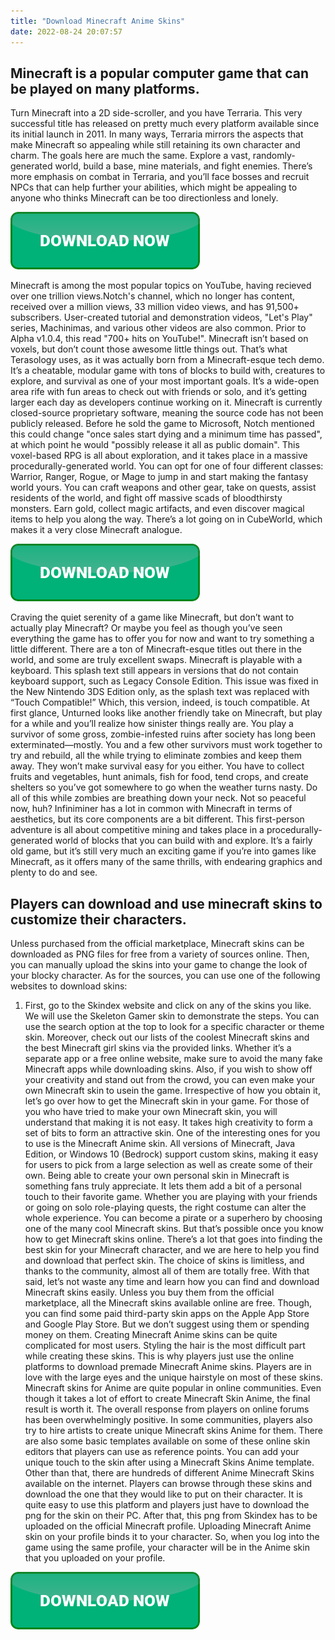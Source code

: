 ```yaml
---
title: "Download Minecraft Anime Skins"
date: 2022-08-24 20:07:57
---
```


## Minecraft is a popular computer game that can be played on many platforms.

Turn Minecraft into a 2D side-scroller, and you have Terraria. This very successful title has released on pretty much every platform available since its initial launch in 2011. In many ways, Terraria mirrors the aspects that make Minecraft so appealing while still retaining its own character and charm. The goals here are much the same. Explore a vast, randomly-generated world, build a base, mine materials, and fight enemies. There’s more emphasis on combat in Terraria, and you’ll face bosses and recruit NPCs that can help further your abilities, which might be appealing to anyone who thinks Minecraft can be too directionless and lonely.

[![button](https://github.com/minecraftbay/minecraftbay.github.io/blob/main/dlbutton.png?raw=true)](https://minecraftsync.com/download-minecraft-skin)


Minecraft is among the most popular topics on YouTube, having recieved over one trillion views.Notch's channel, which no longer has content, received over a million views, 33 million video views, and has 91,500+ subscribers. User-created tutorial and demonstration videos, "Let's Play" series, Machinimas, and various other videos are also common. Prior to Alpha v1.0.4, this read "700+ hits on YouTube!".
Minecraft isn’t based on voxels, but don’t count those awesome little things out. That’s what Terasology uses, as it was actually born from a Minecraft-esque tech demo. It’s a cheatable, modular game with tons of blocks to build with, creatures to explore, and survival as one of your most important goals. It’s a wide-open area rife with fun areas to check out with friends or solo, and it’s getting larger each day as developers continue working on it.
Minecraft is currently closed-source proprietary software, meaning the source code has not been publicly released. Before he sold the game to Microsoft, Notch mentioned this could change "once sales start dying and a minimum time has passed", at which point he would "possibly release it all as public domain".
This voxel-based RPG is all about exploration, and it takes place in a massive procedurally-generated world. You can opt for one of four different classes: Warrior, Ranger, Rogue, or Mage to jump in and start making the fantasy world yours. You can craft weapons and other gear, take on quests, assist residents of the world, and fight off massive scads of bloodthirsty monsters. Earn gold, collect magic artifacts, and even discover magical items to help you along the way. There’s a lot going on in CubeWorld, which makes it a very close Minecraft analogue.

[![button](https://github.com/minecraftbay/minecraftbay.github.io/blob/main/dlbutton.png?raw=true)](https://minecraftsync.com/download-minecraft-skin)


Craving the quiet serenity of a game like Minecraft, but don’t want to actually play Minecraft? Or maybe you feel as though you’ve seen everything the game has to offer you for now and want to try something a little different. There are a ton of Minecraft-esque titles out there in the world, and some are truly excellent swaps.
Minecraft is playable with a keyboard. This splash text still appears in versions that do not contain keyboard support, such as Legacy Console Edition. This issue was fixed in the New Nintendo 3DS Edition only, as the splash text was replaced with “Touch Compatible!” Which, this version, indeed, is touch compatible.
At first glance, Unturned looks like another friendly take on Minecraft, but play for a while and you’ll realize how sinister things really are. You play a survivor of some gross, zombie-infested ruins after society has long been exterminated—mostly. You and a few other survivors must work together to try and rebuild, all the while trying to eliminate zombies and keep them away. They won’t make survival easy for you either. You have to collect fruits and vegetables, hunt animals, fish for food, tend crops, and create shelters so you’ve got somewhere to go when the weather turns nasty. Do all of this while zombies are breathing down your neck. Not so peaceful now, huh?
Infiniminer has a lot in common with Minecraft in terms of aesthetics, but its core components are a bit different. This first-person adventure is all about competitive mining and takes place in a procedurally-generated world of blocks that you can build with and explore. It’s a fairly old game, but it’s still very much an exciting game if you’re into games like Minecraft, as it offers many of the same thrills, with endearing graphics and plenty to do and see.

## Players can download and use minecraft skins to customize their characters.

Unless purchased from the official marketplace, Minecraft skins can be downloaded as PNG files for free from a variety of sources online. Then, you can manually upload the skins into your game to change the look of your blocky character. As for the sources, you can use one of the following websites to download skins:
1. First, go to the Skindex website and click on any of the skins you like. We will use the Skeleton Gamer skin to demonstrate the steps. You can use the search option at the top to look for a specific character or theme skin. Moreover, check out our lists of the coolest Minecraft skins and the best Minecraft girl skins via the provided links.
Whether it’s a separate app or a free online website, make sure to avoid the many fake Minecraft apps while downloading skins. Also, if you wish to show off your creativity and stand out from the crowd, you can even make your own Minecraft skin to usein the game. Irrespective of how you obtain it, let’s go over how to get the Minecraft skin in your game.
For those of you who have tried to make your own Minecraft skin, you will understand that making it is not easy. It takes high creativity to form a set of bits to form an attractive skin. One of the interesting ones for you to use is the Minecraft Anime skin.
All versions of Minecraft, Java Edition, or Windows 10 (Bedrock) support custom skins, making it easy for users to pick from a large selection as well as create some of their own. Being able to create your own personal skin in Minecraft is something fans truly appreciate. It lets them add a bit of a personal touch to their favorite game.
Whether you are playing with your friends or going on solo role-playing quests, the right costume can alter the whole experience. You can become a pirate or a superhero by choosing one of the many cool Minecraft skins. But that’s possible once you know how to get Minecraft skins online. There’s a lot that goes into finding the best skin for your Minecraft character, and we are here to help you find and download that perfect skin. The choice of skins is limitless, and thanks to the community, almost all of them are totally free. With that said, let’s not waste any time and learn how you can find and download Minecraft skins easily.
Unless you buy them from the official marketplace, all the Minecraft skins available online are free. Though, you can find some paid third-party skin apps on the Apple App Store and Google Play Store. But we don’t suggest using them or spending money on them.
Creating Minecraft Anime skins can be quite complicated for most users. Styling the hair is the most difficult part while creating these skins. This is why players just use the online platforms to download premade Minecraft Anime skins. Players are in love with the large eyes and the unique hairstyle on most of these skins. Minecraft skins for Anime are quite popular in online communities. Even though it takes a lot of effort to create Minecraft Skin Anime, the final result is worth it. The overall response from players on online forums has been overwhelmingly positive. In some communities, players also try to hire artists to create unique Minecraft skins Anime for them. There are also some basic templates available on some of these online skin editors that players can use as reference points. You can add your unique touch to the skin after using a Minecraft Skins Anime template. Other than that, there are hundreds of different Anime Minecraft Skins available on the internet. Players can browse through these skins and download the one that they would like to put on their character. It is quite easy to use this platform and players just have to download the png for the skin on their PC. After that, this png from Skindex has to be uploaded on the official Minecraft profile. Uploading Minecraft Anime skin on your profile binds it to your character. So, when you log into the game using the same profile, your character will be in the Anime skin that you uploaded on your profile.


[![button](https://github.com/minecraftbay/minecraftbay.github.io/blob/main/dlbutton.png?raw=true)](https://minecraftsync.com/download-minecraft-skin)
